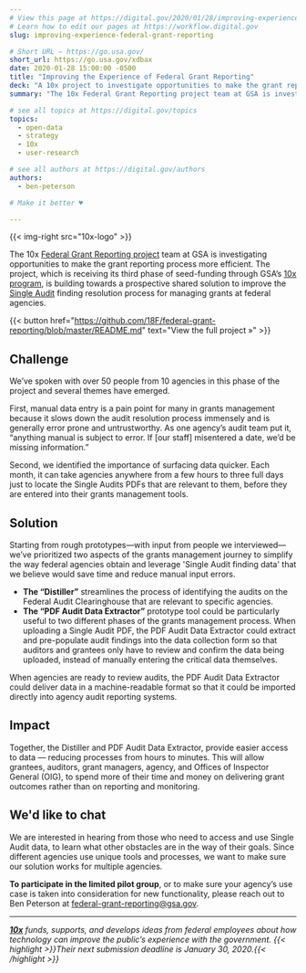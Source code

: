 ```yaml
---
# View this page at https://digital.gov/2020/01/28/improving-experience-federal-grant-reporting
# Learn how to edit our pages at https://workflow.digital.gov
slug: improving-experience-federal-grant-reporting

# Short URL — https://go.usa.gov/
short_url: https://go.usa.gov/xdbax
date: 2020-01-28 15:00:00 -0500
title: "Improving the Experience of Federal Grant Reporting"
deck: "A 10x project to investigate opportunities to make the grant reporting process more efficient."
summary: "The 10x Federal Grant Reporting project team at GSA is investigating opportunities to make the grant reporting process more efficient."

# see all topics at https://digital.gov/topics
topics:
  - open-data
  - strategy
  - 10x
  - user-research

# see all authors at https://digital.gov/authors
authors:
  - ben-peterson

# Make it better ♥

---
```


{{< img-right src="10x-logo" >}}

The 10x [Federal Grant Reporting project](https://github.com/18F/federal-grant-reporting/blob/master/README.md) team at GSA is investigating opportunities to make the grant reporting process more efficient. The project, which is receiving its third phase of seed-funding through GSA’s [10x program](http://10x.gsa.gov), is building towards a prospective shared solution to improve the [Single Audit](https://en.wikipedia.org/wiki/Single_Audit) finding resolution process for managing grants at federal agencies.

{{< button href="https://github.com/18F/federal-grant-reporting/blob/master/README.md" text="View the full project »" >}}

## Challenge

We’ve spoken with over 50 people from 10 agencies in this phase of the project and several themes have emerged.

First, manual data entry is a pain point for many in grants management because it slows down the audit resolution process immensely and is generally error prone and untrustworthy. As one agency’s audit team put it, “anything manual is subject to error. If [our staff] misentered a date, we’d be missing information.”

Second, we identified the importance of surfacing data quicker. Each month, it can take agencies anywhere from a few hours to three full days just to locate the Single Audits PDFs that are relevant to them, before they are entered into their grants management tools.

## Solution

Starting from rough prototypes—with input from people we interviewed—we’ve prioritized two aspects of the grants management journey to simplify the way federal agencies obtain and leverage 'Single Audit finding data' that we believe would save time and reduce manual input errors.

- **The “Distiller”** streamlines the process of identifying the audits on the Federal Audit Clearinghouse that are relevant to specific agencies.
- **The “PDF Audit Data Extractor”** prototype tool could be particularly useful to two different phases of the grants management process. When uploading a Single Audit PDF, the PDF Audit Data Extractor could extract and pre-populate audit findings into the data collection form so that auditors and grantees only have to review and confirm the data being uploaded, instead of manually entering the critical data themselves.

When agencies are ready to review audits, the PDF Audit Data Extractor could deliver data in a machine-readable format so that it could be imported directly into agency audit reporting systems.

## Impact

Together, the Distiller and PDF Audit Data Extractor, provide easier access to data — reducing processes from hours to minutes. This will allow grantees, auditors, grant managers, agency, and Offices of Inspector General (OIG), to spend more of their time and money on delivering grant outcomes rather than on reporting and monitoring.

## We'd like to chat

We are interested in hearing from those who need to access and use Single Audit data, to learn what other obstacles are in the way of their goals. Since different agencies use unique tools and processes, we want to make sure our solution works for multiple agencies.

**To participate in the limited pilot group**, or to make sure your agency’s use case is taken into consideration for new functionality, please reach out to Ben Peterson at [federal-grant-reporting@gsa.gov](mailto:federal-grant-reporting@gsa.gov).

---

_[**10x**](https://10x.gsa.gov/) funds, supports, and develops ideas from federal employees about how technology can improve the public’s experience with the government. {{< highlight >}}Their next submission deadline is January 30, 2020.{{< /highlight >}}_
